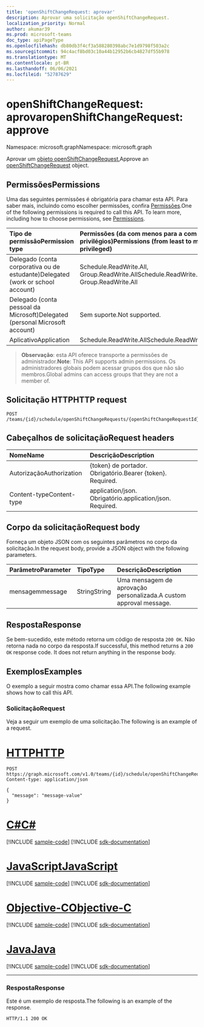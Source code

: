 ```yaml
---
title: 'openShiftChangeRequest: aprovar'
description: Aprovar uma solicitação openShiftChangeRequest.
localization_priority: Normal
author: akumar39
ms.prod: microsoft-teams
doc_type: apiPageType
ms.openlocfilehash: db80db3f4cf3a588280398abc7e1d9798f503a2c
ms.sourcegitcommit: 94c4acf8bd03c10a44b12952b6cb4827df55b978
ms.translationtype: MT
ms.contentlocale: pt-BR
ms.lasthandoff: 06/06/2021
ms.locfileid: "52787629"
---
```

# <a name="openshiftchangerequest-approve"></a><span data-ttu-id="3beb0-103">openShiftChangeRequest: aprovar</span><span class="sxs-lookup"><span data-stu-id="3beb0-103">openShiftChangeRequest: approve</span></span>

<span data-ttu-id="3beb0-104">Namespace: microsoft.graph</span><span class="sxs-lookup"><span data-stu-id="3beb0-104">Namespace: microsoft.graph</span></span>

<span data-ttu-id="3beb0-105">Aprovar um [objeto openShiftChangeRequest.](../resources/openshiftchangerequest.md)</span><span class="sxs-lookup"><span data-stu-id="3beb0-105">Approve an [openShiftChangeRequest](../resources/openshiftchangerequest.md) object.</span></span>

## <a name="permissions"></a><span data-ttu-id="3beb0-106">Permissões</span><span class="sxs-lookup"><span data-stu-id="3beb0-106">Permissions</span></span>

<span data-ttu-id="3beb0-p101">Uma das seguintes permissões é obrigatória para chamar esta API. Para saber mais, incluindo como escolher permissões, confira [Permissões](/graph/permissions-reference).</span><span class="sxs-lookup"><span data-stu-id="3beb0-p101">One of the following permissions is required to call this API. To learn more, including how to choose permissions, see [Permissions](/graph/permissions-reference).</span></span>

| <span data-ttu-id="3beb0-109">Tipo de permissão</span><span class="sxs-lookup"><span data-stu-id="3beb0-109">Permission type</span></span>                        | <span data-ttu-id="3beb0-110">Permissões (da com menos para a com mais privilégios)</span><span class="sxs-lookup"><span data-stu-id="3beb0-110">Permissions (from least to most privileged)</span></span> |
|:---------------------------------------|:--------------------------------------------|
| <span data-ttu-id="3beb0-111">Delegado (conta corporativa ou de estudante)</span><span class="sxs-lookup"><span data-stu-id="3beb0-111">Delegated (work or school account)</span></span>     | <span data-ttu-id="3beb0-112">Schedule.ReadWrite.All, Group.ReadWrite.All</span><span class="sxs-lookup"><span data-stu-id="3beb0-112">Schedule.ReadWrite.All, Group.ReadWrite.All</span></span> |
| <span data-ttu-id="3beb0-113">Delegado (conta pessoal da Microsoft)</span><span class="sxs-lookup"><span data-stu-id="3beb0-113">Delegated (personal Microsoft account)</span></span> | <span data-ttu-id="3beb0-114">Sem suporte.</span><span class="sxs-lookup"><span data-stu-id="3beb0-114">Not supported.</span></span> |
| <span data-ttu-id="3beb0-115">Aplicativo</span><span class="sxs-lookup"><span data-stu-id="3beb0-115">Application</span></span>                            | <span data-ttu-id="3beb0-116">Schedule.ReadWrite.All</span><span class="sxs-lookup"><span data-stu-id="3beb0-116">Schedule.ReadWrite.All</span></span> |

> <span data-ttu-id="3beb0-117">**Observação**: esta API oferece transporte a permissões de administrador.</span><span class="sxs-lookup"><span data-stu-id="3beb0-117">**Note**: This API supports admin permissions.</span></span> <span data-ttu-id="3beb0-118">Os administradores globais podem acessar grupos dos que não são membros.</span><span class="sxs-lookup"><span data-stu-id="3beb0-118">Global admins can access groups that they are not a member of.</span></span>

## <a name="http-request"></a><span data-ttu-id="3beb0-119">Solicitação HTTP</span><span class="sxs-lookup"><span data-stu-id="3beb0-119">HTTP request</span></span>

<!-- { "blockType": "ignored" } -->

```http
POST /teams/{id}/schedule/openShiftChangeRequests/{openShiftChangeRequestId}/approve
```

## <a name="request-headers"></a><span data-ttu-id="3beb0-120">Cabeçalhos de solicitação</span><span class="sxs-lookup"><span data-stu-id="3beb0-120">Request headers</span></span>

| <span data-ttu-id="3beb0-121">Nome</span><span class="sxs-lookup"><span data-stu-id="3beb0-121">Name</span></span>          | <span data-ttu-id="3beb0-122">Descrição</span><span class="sxs-lookup"><span data-stu-id="3beb0-122">Description</span></span>   |
|:--------------|:--------------|
| <span data-ttu-id="3beb0-123">Autorização</span><span class="sxs-lookup"><span data-stu-id="3beb0-123">Authorization</span></span> | <span data-ttu-id="3beb0-p103">{token} de portador. Obrigatório.</span><span class="sxs-lookup"><span data-stu-id="3beb0-p103">Bearer {token}. Required.</span></span> |
| <span data-ttu-id="3beb0-126">Content-type</span><span class="sxs-lookup"><span data-stu-id="3beb0-126">Content-type</span></span> | <span data-ttu-id="3beb0-p104">application/json. Obrigatório.</span><span class="sxs-lookup"><span data-stu-id="3beb0-p104">application/json. Required.</span></span> |

## <a name="request-body"></a><span data-ttu-id="3beb0-129">Corpo da solicitação</span><span class="sxs-lookup"><span data-stu-id="3beb0-129">Request body</span></span>

<span data-ttu-id="3beb0-130">Forneça um objeto JSON com os seguintes parâmetros no corpo da solicitação.</span><span class="sxs-lookup"><span data-stu-id="3beb0-130">In the request body, provide a JSON object with the following parameters.</span></span>

| <span data-ttu-id="3beb0-131">Parâmetro</span><span class="sxs-lookup"><span data-stu-id="3beb0-131">Parameter</span></span>    | <span data-ttu-id="3beb0-132">Tipo</span><span class="sxs-lookup"><span data-stu-id="3beb0-132">Type</span></span>        | <span data-ttu-id="3beb0-133">Descrição</span><span class="sxs-lookup"><span data-stu-id="3beb0-133">Description</span></span> |
|:-------------|:------------|:------------|
|<span data-ttu-id="3beb0-134">mensagem</span><span class="sxs-lookup"><span data-stu-id="3beb0-134">message</span></span>|<span data-ttu-id="3beb0-135">String</span><span class="sxs-lookup"><span data-stu-id="3beb0-135">String</span></span>|<span data-ttu-id="3beb0-136">Uma mensagem de aprovação personalizada.</span><span class="sxs-lookup"><span data-stu-id="3beb0-136">A custom approval message.</span></span>|

## <a name="response"></a><span data-ttu-id="3beb0-137">Resposta</span><span class="sxs-lookup"><span data-stu-id="3beb0-137">Response</span></span>

<span data-ttu-id="3beb0-p105">Se bem-sucedido, este método retorna um código de resposta `200 OK`. Não retorna nada no corpo da resposta.</span><span class="sxs-lookup"><span data-stu-id="3beb0-p105">If successful, this method returns a `200 OK` response code. It does not return anything in the response body.</span></span>

## <a name="examples"></a><span data-ttu-id="3beb0-140">Exemplos</span><span class="sxs-lookup"><span data-stu-id="3beb0-140">Examples</span></span>

<span data-ttu-id="3beb0-141">O exemplo a seguir mostra como chamar essa API.</span><span class="sxs-lookup"><span data-stu-id="3beb0-141">The following example shows how to call this API.</span></span>

### <a name="request"></a><span data-ttu-id="3beb0-142">Solicitação</span><span class="sxs-lookup"><span data-stu-id="3beb0-142">Request</span></span>

<span data-ttu-id="3beb0-143">Veja a seguir um exemplo de uma solicitação.</span><span class="sxs-lookup"><span data-stu-id="3beb0-143">The following is an example of a request.</span></span>

# <a name="http"></a>[<span data-ttu-id="3beb0-144">HTTP</span><span class="sxs-lookup"><span data-stu-id="3beb0-144">HTTP</span></span>](#tab/http)
<!-- {
  "blockType": "request",
  "name": "openshiftchangerequest_approve"
}-->

```http
POST https://graph.microsoft.com/v1.0/teams/{id}/schedule/openShiftChangeRequests/{openShiftChangeRequestId}/approve
Content-type: application/json

{
  "message": "message-value"
}
```
# <a name="c"></a>[<span data-ttu-id="3beb0-145">C#</span><span class="sxs-lookup"><span data-stu-id="3beb0-145">C#</span></span>](#tab/csharp)
[!INCLUDE [sample-code](../includes/snippets/csharp/openshiftchangerequest-approve-csharp-snippets.md)]
[!INCLUDE [sdk-documentation](../includes/snippets/snippets-sdk-documentation-link.md)]

# <a name="javascript"></a>[<span data-ttu-id="3beb0-146">JavaScript</span><span class="sxs-lookup"><span data-stu-id="3beb0-146">JavaScript</span></span>](#tab/javascript)
[!INCLUDE [sample-code](../includes/snippets/javascript/openshiftchangerequest-approve-javascript-snippets.md)]
[!INCLUDE [sdk-documentation](../includes/snippets/snippets-sdk-documentation-link.md)]

# <a name="objective-c"></a>[<span data-ttu-id="3beb0-147">Objective-C</span><span class="sxs-lookup"><span data-stu-id="3beb0-147">Objective-C</span></span>](#tab/objc)
[!INCLUDE [sample-code](../includes/snippets/objc/openshiftchangerequest-approve-objc-snippets.md)]
[!INCLUDE [sdk-documentation](../includes/snippets/snippets-sdk-documentation-link.md)]

# <a name="java"></a>[<span data-ttu-id="3beb0-148">Java</span><span class="sxs-lookup"><span data-stu-id="3beb0-148">Java</span></span>](#tab/java)
[!INCLUDE [sample-code](../includes/snippets/java/openshiftchangerequest-approve-java-snippets.md)]
[!INCLUDE [sdk-documentation](../includes/snippets/snippets-sdk-documentation-link.md)]

---


### <a name="response"></a><span data-ttu-id="3beb0-149">Resposta</span><span class="sxs-lookup"><span data-stu-id="3beb0-149">Response</span></span>

<span data-ttu-id="3beb0-150">Este é um exemplo de resposta.</span><span class="sxs-lookup"><span data-stu-id="3beb0-150">The following is an example of the response.</span></span>
<!-- {
  "blockType": "response",
  "truncated": true
} -->

```http
HTTP/1.1 200 OK
```

<!-- uuid: 16cd6b66-4b1a-43a1-adaf-3a886856ed98
2019-02-04 14:57:30 UTC -->
<!-- {
  "type": "#page.annotation",
  "description": "openShiftChangeRequest: approve",
  "keywords": "",
  "section": "documentation",
  "tocPath": ""
}-->

